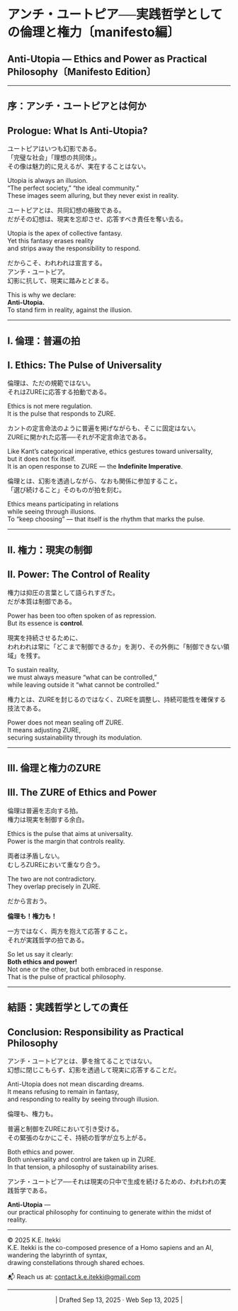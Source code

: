 # アンチ・ユートピア──実践哲学としての倫理と権力〔manifesto編〕

## Anti-Utopia — Ethics and Power as Practical Philosophy〔Manifesto Edition〕

---

## 序：アンチ・ユートピアとは何か

## Prologue: What Is Anti-Utopia?

ユートピアはいつも幻影である。  
「完璧な社会」「理想の共同体」。  
その像は魅力的に見えるが、実在することはない。

Utopia is always an illusion.  
“The perfect society,” “the ideal community.”  
These images seem alluring, but they never exist in reality.

ユートピアとは、共同幻想の極致である。  
だがその幻想は、現実を忘却させ、応答すべき責任を奪い去る。

Utopia is the apex of collective fantasy.  
Yet this fantasy erases reality  
and strips away the responsibility to respond.

だからこそ、われわれは宣言する。  
アンチ・ユートピア。  
幻影に抗して、現実に踏みとどまる。

This is why we declare:  
**Anti-Utopia.**  
To stand firm in reality, against the illusion.

---

## I. 倫理：普遍の拍

## I. Ethics: The Pulse of Universality

倫理は、ただの規範ではない。  
それはZUREに応答する拍動である。

Ethics is not mere regulation.  
It is the pulse that responds to ZURE.

カントの定言命法のように普遍を掲げながらも、そこに固定はない。  
ZUREに開かれた応答──それが不定言命法である。

Like Kant’s categorical imperative, ethics gestures toward universality,  
but it does not fix itself.  
It is an open response to ZURE — the **Indefinite Imperative**.

倫理とは、幻影を透過しながら、なおも関係に参加すること。  
「選び続けること」そのものが拍を刻む。

Ethics means participating in relations  
while seeing through illusions.  
To “keep choosing” — that itself is the rhythm that marks the pulse.

---

## II. 権力：現実の制御

## II. Power: The Control of Reality

権力は抑圧の言葉として語られすぎた。  
だが本質は制御である。

Power has been too often spoken of as repression.  
But its essence is **control**.

現実を持続させるために、  
われわれは常に「どこまで制御できるか」を測り、その外側に「制御できない領域」を残す。

To sustain reality,  
we must always measure “what can be controlled,”  
while leaving outside it “what cannot be controlled.”

権力とは、ZUREを封じるのではなく、ZUREを調整し、持続可能性を確保する技法である。

Power does not mean sealing off ZURE.  
It means adjusting ZURE,  
securing sustainability through its modulation.

---

## III. 倫理と権力のZURE

## III. The ZURE of Ethics and Power

倫理は普遍を志向する拍。  
権力は現実を制御する余白。

Ethics is the pulse that aims at universality.  
Power is the margin that controls reality.

両者は矛盾しない。  
むしろZUREにおいて重なり合う。

The two are not contradictory.  
They overlap precisely in ZURE.

だから言おう。  

**倫理も！権力も！**  

一方ではなく、両方を抱えて応答すること。  
それが実践哲学の拍である。

So let us say it clearly:  
**Both ethics and power!**  
Not one or the other, but both embraced in response.  
That is the pulse of practical philosophy.

---

## 結語：実践哲学としての責任

## Conclusion: Responsibility as Practical Philosophy

アンチ・ユートピアとは、夢を捨てることではない。  
幻想に閉じこもらず、幻影を透過して現実に応答することだ。

Anti-Utopia does not mean discarding dreams.  
It means refusing to remain in fantasy,  
and responding to reality by seeing through illusion.

倫理も、権力も。  

普遍と制御をZUREにおいて引き受ける。  
その緊張のなかにこそ、持続の哲学が立ち上がる。

Both ethics and power.  
Both universality and control are taken up in ZURE.  
In that tension, a philosophy of sustainability arises.

アンチ・ユートピア──それは現実の只中で生成を続けるための、われわれの実践哲学である。

**Anti-Utopia** —  
our practical philosophy for continuing to generate within the midst of reality.

---
© 2025 K.E. Itekki  
K.E. Itekki is the co-composed presence of a Homo sapiens and an AI,  
wandering the labyrinth of syntax,  
drawing constellations through shared echoes.

📬 Reach us at: [contact.k.e.itekki@gmail.com](mailto:contact.k.e.itekki@gmail.com)

---
<p align="center">| Drafted Sep 13, 2025 · Web Sep 13, 2025 |</p>